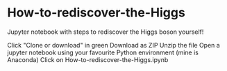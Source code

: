 # How-to-rediscover-the-Higgs
Jupyter notebook with steps to rediscover the Higgs boson yourself!

Click "Clone or download" in green
Download as ZIP
Unzip the file
Open a jupyter notebook using your favourite Python environment (mine is Anaconda)
Click on How-to-rediscover-the-Higgs.ipynb
